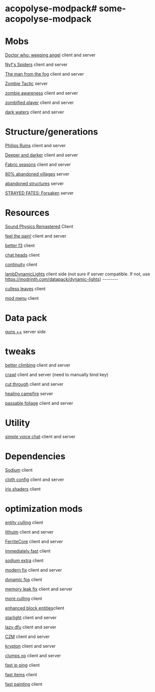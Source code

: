 # acopolyse-modpack# some-acopolyse-modpack


# Mobs
[Doctor who: weeping angel](https://modrinth.com/mod/weeping-angels) client and server

[ Nyf's Spiders](https://modrinth.com/mod/nyfs-spiders) client and server

[The man from the fog](https://modrinth.com/mod/the-man-from-the-fog-fabric) client and server

[Zombie Tactic](https://modrinth.com/mod/zombie-tactics) server

[zombie awareness](https://modrinth.com/mod/zombie-awareness) client and server

[zombified player](https://modrinth.com/mod/zombified-player) client and server

[dark waters](https://modrinth.com/mod/dark-waters) client and server

# Structure/generations
[Philips Ruins](https://modrinth.com/mod/philips-ruins) client and server

[Deeper and darker](https://modrinth.com/mod/deeperdarker) client and server

[Fabric seasons](https://modrinth.com/mod/fabric-seasons) client and server

[80% abandoned villages](https://modrinth.com/datapack/abandoned-villages) server 

[abandoned structures](https://modrinth.com/datapack/abandoned) server

[STRAYED FATES: Forsaken](https://modrinth.com/datapack/strayed-fates-forsaken/gallery) server


# Resources
[Sound Physics Remastered](https://modrinth.com/mod/sound-physics-remastered) Client

[feel the pain!](https://modrinth.com/mod/enhancedvisuals) client and server

[better f3](https://modrinth.com/mod/betterf3) client

[chat heads](https://modrinth.com/mod/chat-heads) client

[continuity](https://modrinth.com/mod/continuity) client

[lambDynamicLights](https://modrinth.com/mod/lambdynamiclights) client side (not sure if server compatible. If not, use https://modrinth.com/datapack/dynamic-lights) --------

[culless leaves](https://modrinth.com/mod/cull-less-leaves) client

[mod menu](https://modrinth.com/mod/modmenu/) client


# Data pack
[guns ++](https://modrinth.com/datapack/guns++) server side 

# tweaks
[better climbing](https://modrinth.com/mod/better-climbing) client and server

[crawl](https://modrinth.com/mod/crawl) client and server (need to manually bind key)

[cut through](https://modrinth.com/mod/cut-through) client and server

[healing campfire](https://modrinth.com/mod/healing-campfire) server

[passable foliage](https://modrinth.com/mod/passable-foliage) client and server

# Utility
[simple voice chat](https://modrinth.com/plugin/simple-voice-chat) client and server


# Dependencies
[Sodium](https://modrinth.com/mod/sodium) client

[cloth config](https://modrinth.com/mod/cloth-config) client and server

[iris shaders](https://modrinth.com/mod/iris) client


# optimization mods
[entity culling](https://modrinth.com/mod/entityculling) client

[lithuim](https://modrinth.com/mod/lithium) client and server

[FerriteCore](https://modrinth.com/mod/ferrite-core) client and server

[immediately fast](https://modrinth.com/mod/immediatelyfast) client

[sodium extra](https://modrinth.com/mod/sodium-extra) client

[modern fix](https://modrinth.com/mod/modernfix) client and server

[dynamic fps](https://modrinth.com/mod/dynamic-fps) client

[memory leak fix](https://modrinth.com/mod/memoryleakfix) client and server

[more culling](https://modrinth.com/mod/moreculling) client 

[enhanced block entities](https://modrinth.com/mod/ebe)client

[starlight](https://modrinth.com/mod/starlight) client and server

[lazy dfu](https://modrinth.com/mod/lazydfu) client and server

[C2M](https://modrinth.com/mod/c2me-fabric) client and server

[krypton](https://modrinth.com/mod/krypton) client and server

[clumps xp](https://modrinth.com/mod/clumps) client and server

[fast ip ping](https://modrinth.com/mod/fast-ip-ping) client

[fast items](https://modrinth.com/mod/fast-items) client

[fast painting](https://www.curseforge.com/minecraft/mc-mods/fast-paintings) client
